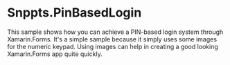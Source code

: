 # Snppts.PinBasedLogin

This sample shows how you can achieve a PIN-based login system through Xamarin.Forms. It's a simple sample because it simply uses some images for the numeric keypad. Using images can help in creating a good looking Xamarin.Forms app quite quickly.
